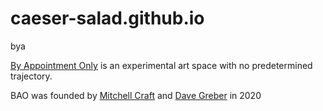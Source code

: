 # caeser-salad.github.io

bya

<a href="https://www.byappointmentonly.vip">By Appointment Only</a> is an experimental art space with no predetermined trajectory.

BAO was founded by   <a href="https://mitchellcraft.net/">Mitchell Craft</a> and <a href="https://www.thesculpted.com/">Dave Greber</a> in 2020</h3>
